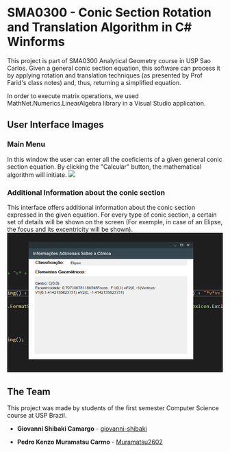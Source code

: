 # SMA0300 - Conic Section Rotation and Translation Algorithm in C# Winforms
This project is part of SMA0300 Analytical Geometry course in USP Sao Carlos. Given a general conic section equation, this software can process it by applying rotation and translation techniques (as presented by Prof Farid's class notes) and, thus, returning a simplified equation. 

In order to execute matrix operations, we used MathNet.Numerics.LinearAlgebra library in a Visual Studio application. 

## User Interface Images
### Main Menu
 In this window the user can enter all the coeficients of a given general conic section equation. By clicking the "Calcular" button, the mathematical algorithm will initiate.
<img src="images/.PNG">

### Additional Information about the conic section

This interface offers additional information about the conic section expressed in the given equation. For every type of conic section, a certain set of details will be shown on the screen (For exemple, in case of an Elipse, the focus and its excentricity will be shown).
<img src="images/details.PNG">


## The Team

This project was made by students of the first semester Computer Science course at USP Brazil.

* **Giovanni Shibaki Camargo** - [giovanni-shibaki](https://github.com/giovanni-shibaki)

* **Pedro Kenzo Muramatsu Carmo** - [Muramatsu2602](https://github.com/Muramatsu2602)
